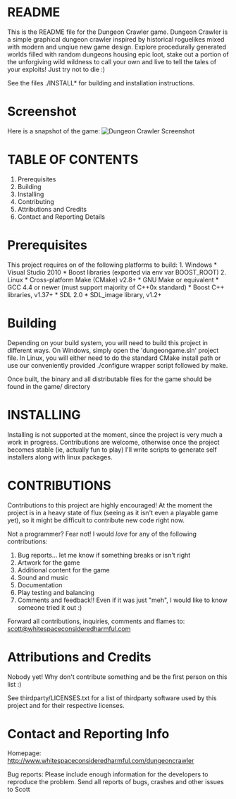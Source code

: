 README 
======
This is the README file for the Dungeon Crawler game. Dungeon Crawler
is a simple graphical dungeon crawler inspired by historical roguelikes
mixed with modern and unqiue new game design. Explore procedurally
generated worlds filled with random dungeons housing epic loot, stake
out a portion of the unforgiving wild wildness to call your own and live
to tell the tales of your exploits! Just try not to die :)

See the files ./INSTALL* for building and installation instructions.

Screenshot
=================
Here is a snapshot of the game:
![Dungeon Crawler Screenshot](http://i.imgur.com/8ODmQ.png)

TABLE OF CONTENTS
=================

1.   Prerequisites
2.   Building
3.   Installing
4.   Contributing
5.   Attributions and Credits
6.   Contact and Reporting Details


Prerequisites
=====================
 
  This project requires on of the following platforms to build:
    1. Windows
        * Visual Studio 2010
        * Boost libraries (exported via env var BOOST_ROOT)
    2. Linux
        * Cross-platform Make (CMake) v2.8+
        * GNU Make or equivalent
        * GCC 4.4 or newer (must support majority of C++0x standard)
        * Boost C++ libraries, v1.37+
        * SDL 2.0
        * SDL_image library, v1.2+

Building
========

Depending on your build system, you will need to build this project
in different ways. On Windows, simply open the 'dungeongame.sln'
project file. In Linux, you will either need to do the standard CMake
install path or use our conveniently provided ./configure wrapper
script followed by make.

Once built, the binary and all distributable files for the game should
be found in the game/ directory

INSTALLING
==========

Installing is not supported at the moment, since the project is very much
a work in progress. Contributions are welcome, otherwise once the project
becomes stable (ie, actually fun to play) I'll write scripts to generate
self installers along with linux packages.

CONTRIBUTIONS
=============

Contributions to this project are highly encouraged! At the moment the
project is in a heavy state of flux (seeing as it isn't even a playable
game yet), so it might be difficult to contribute new code right now.

Not a programmer? Fear not! I would *love* for any of the following
contributions:

1. Bug reports... let me know if something breaks or isn't right
2. Artwork for the game
3. Additional content for the game
4. Sound and music
5. Documentation
6. Play testing and balancing
7. Comments and feedback!! Even if it was just "meh", I would like to
    know someone tried it out :)

Forward all contributions, inquiries, comments and flames to:
scott@whitespaceconsideredharmful.com

Attributions and Credits
========================

Nobody yet! Why don't contribute something and be the first person on
this list :)

See thirdparty/LICENSES.txt for a list of thirdparty software used by this
project and for their respective licenses.

Contact and Reporting Info
==========================
Homepage: http://www.whitespaceconsideredharmful.com/dungeoncrawler

Bug reports:
Please include enough information for the developers to reproduce the
problem. Send all reports of bugs, crashes and other issues to Scott

